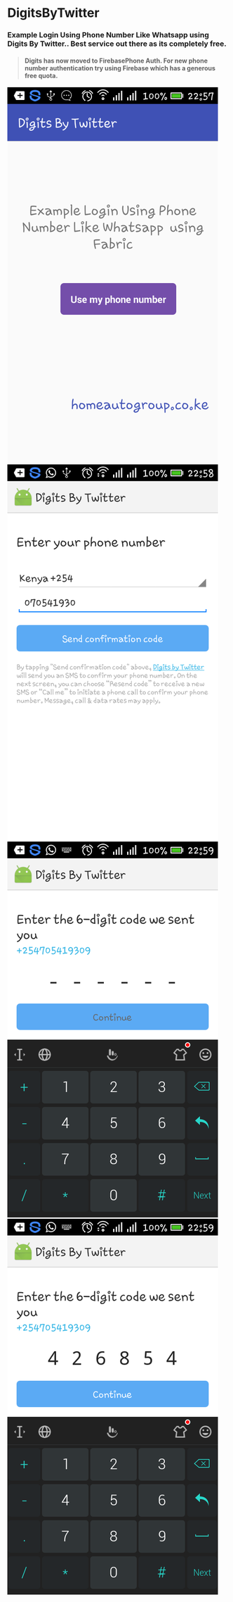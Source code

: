# DigitsByTwitter
<h3> Example Login Using Phone Number Like Whatsapp  using Digits By Twitter.. Best service out there as its completely free. </h3>

> <h4> Digits has now moved to FirebasePhone Auth. For new phone number authentication try using Firebase which has a generous free quota.</h4>

![alt tag](https://github.com/KelvinPac/DigitsByTwitter/blob/master/device-2017-01-22-225734.png "Image One")
![alt tag](https://github.com/KelvinPac/DigitsByTwitter/blob/master/device-2017-01-22-225859.png "Image One")
![alt tag](https://github.com/KelvinPac/DigitsByTwitter/blob/master/device-2017-01-22-225937.png "Image One")
![alt tag](https://github.com/KelvinPac/DigitsByTwitter/blob/master/device-2017-01-22-225951.png "Image One")
